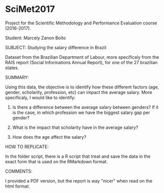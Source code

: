# SciMet2017
Project for the Scientific Methodology and Performance Evaluation course (2016-2017). 

Student: Marcely Zanon Boito

SUBJECT: Studying the salary difference in Brazil

Dataset from the Brazilian Department of Labour, more specificaly from the RAIS report (Social Informations Annual Report), for one of the 27 brazilian states.

SUMMARY: 

Using this data, the objective is to identify how these different factors (age, gender, scholarity, profession, etc) can impact the average salary. More specificaly, I would like to identify:

1. Is there a difference between the average salary between genders? If it is the case, in which profession we have the biggest salary gap per gender?

2. What is the impact that scholarity have in the average salary?

3. How does the age affect the salary?

HOW TO REPLICATE:

In the folder script, there is a R script that treat and save the data in the exact form that is used on the RMarkdown format.

COMMENTS:

I provided a PDF version, but the report is way "nicer" when read on the html format.